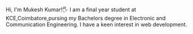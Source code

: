 Hi, I'm Mukesh Kumar!🖐
I am a final year student at KCE,Coimbatore,pursing my Bachelors degree in Electronic and Communication Engineering.
I have a keen interest in web development.
